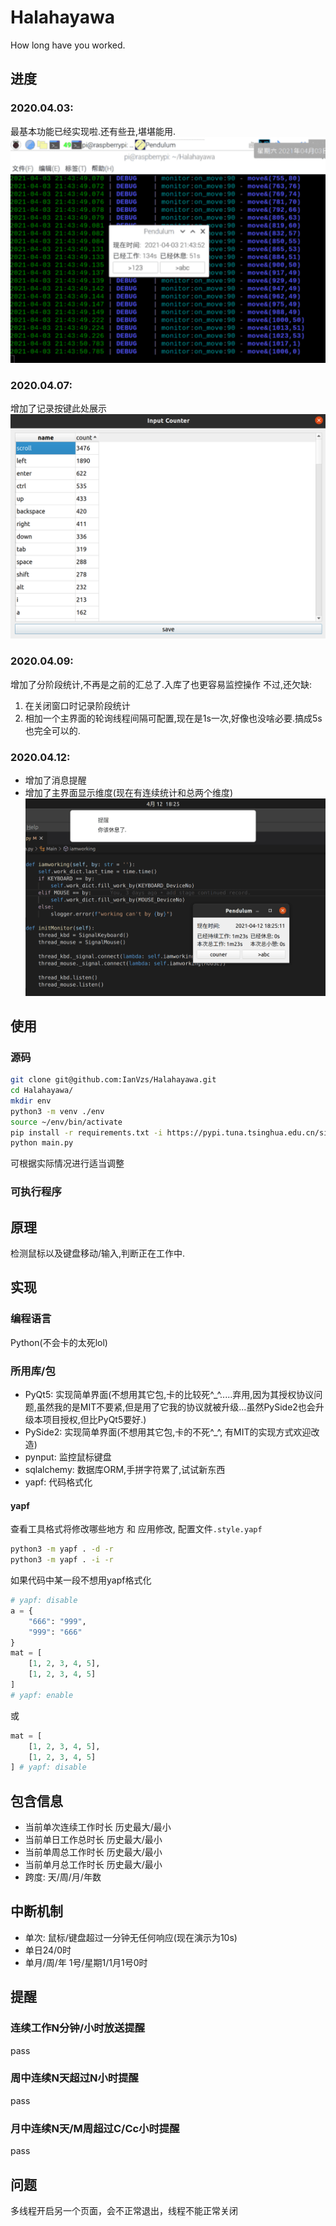 # Halahayawa
How long have you worked.
## 进度
### 2020.04.03:
最基本功能已经实现啦.还有些丑,堪堪能用.
![v0.1界面展示](https://github.com/IanVzs/Halahayawa/blob/main/showme_v0.1.png "su mua~")
### 2020.04.07:
增加了记录按键此处展示
![v0.2界面展示](https://github.com/IanVzs/Halahayawa/blob/main/showme_v0.2.png "ha ha~")
### 2020.04.09:
增加了分阶段统计,不再是之前的汇总了.入库了也更容易监控操作
不过,还欠缺:
1. 在关闭窗口时记录阶段统计
2. 相加一个主界面的轮询线程间隔可配置,现在是1s一次,好像也没啥必要.搞成5s也完全可以的.
### 2020.04.12:
- 增加了消息提醒
- 增加了主界面显示维度(现在有连续统计和总两个维度)
![v0.3界面展示](https://github.com/IanVzs/Halahayawa/blob/main/showme_v0.3.png "niu bi~")

## 使用
### 源码
```bash
git clone git@github.com:IanVzs/Halahayawa.git
cd Halahayawa/
mkdir env
python3 -m venv ./env
source ~/env/bin/activate
pip install -r requirements.txt -i https://pypi.tuna.tsinghua.edu.cn/simple
python main.py
```
可根据实际情况进行适当调整

### 可执行程序
## 原理
检测鼠标以及键盘移动/输入,判断正在工作中.

## 实现
### 编程语言
Python(不会卡的太死lol)

### 所用库/包
- PyQt5: 实现简单界面(不想用其它包,卡的比较死^_^.....弃用,因为其授权协议问题,虽然我的是MIT不要紧,但是用了它我的协议就被升级...虽然PySide2也会升级本项目授权,但比PyQt5要好.)
- PySide2: 实现简单界面(不想用其它包,卡的不死^_^, 有MIT的实现方式欢迎改造)
- pynput: 监控鼠标键盘
- sqlalchemy: 数据库ORM,手拼字符累了,试试新东西
- yapf: 代码格式化 
#### yapf
查看工具格式将修改哪些地方 和 应用修改, 配置文件`.style.yapf`
```bash
python3 -m yapf . -d -r
python3 -m yapf . -i -r
```
如果代码中某一段不想用yapf格式化
```python
# yapf: disable
a = {
    "666": "999",
    "999": "666"
}
mat = [
    [1, 2, 3, 4, 5],
    [1, 2, 3, 4, 5]
]
# yapf: enable
```
或
```python
mat = [
    [1, 2, 3, 4, 5],
    [1, 2, 3, 4, 5]
] # yapf: disable
```


## 包含信息
- 当前单次连续工作时长 历史最大/最小
- 当前单日工作总时长 历史最大/最小
- 当前单周总工作时长 历史最大/最小
- 当前单月总工作时长 历史最大/最小
- 跨度: 天/周/月/年数

## 中断机制
- 单次: 鼠标/键盘超过一分钟无任何响应(现在演示为10s)
- 单日24/0时
- 单月/周/年 1号/星期1/1月1号0时

## 提醒
### 连续工作N分钟/小时放送提醒
pass
### 周中连续N天超过N小时提醒
pass
### 月中连续N天/M周超过C/Cc小时提醒
pass

## 问题
多线程开启另一个页面，会不正常退出，线程不能正常关闭

